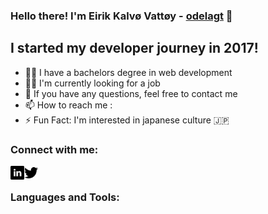 ### Hello there! I'm Eirik Kalvø Vattøy - [odelagt][website] 👋

## I started my developer journey in 2017!
- 👨‍🎓 I have a bachelors degree in web development
- 👨‍💻 I'm currently looking for a job
- 💬 If you have any questions, feel free to contact me
- 📫 How to reach me : 
- ⚡️ Fun Fact: I'm interested in japanese culture 🇯🇵
 
 ### Connect with me:
 <img align="left" src="images/linkedin.svg" width="22px">
 <img align="left" src="images/twitter.svg" width="22px">
 
 <br>

### Languages and Tools:








 [website]: https://odelagt.netlify.app/
 [twitter]: https://twitter.com/vattoy95
 [linkedin]: https://www.linkedin.com/in/eirik-kalv%C3%B8-vatt%C3%B8y-628216140/

